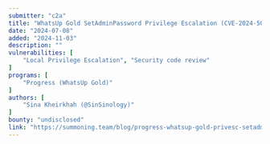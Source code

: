 ```yaml
---
submitter: "c2a"
title: "WhatsUp Gold SetAdminPassword Privilege Escalation (CVE-2024-5009)"
date: "2024-07-08"
added: "2024-11-03"
description: ""
vulnerabilities: [
    "Local Privilege Escalation", "Security code review"
]
programs: [
    "Progress (WhatsUp Gold)"
]
authors: [
    "Sina Kheirkhah (@SinSinology)"
]
bounty: "undisclosed"
link: "https://summoning.team/blog/progress-whatsup-gold-privesc-setadminpassword-cve-2024-5009/"
---
```




